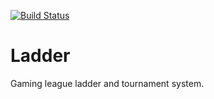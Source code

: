 [![Build Status](https://travis-ci.org/BrandonClapp/ladder.svg?branch=master)](https://travis-ci.org/BrandonClapp/ladder)

# Ladder
Gaming league ladder and tournament system.
